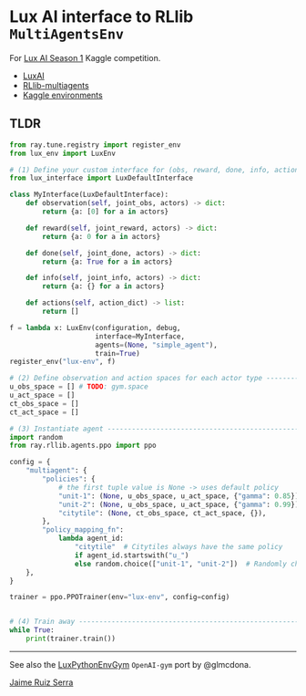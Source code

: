 
# Lux AI interface to RLlib `MultiAgentsEnv`

For [Lux AI Season 1](https://www.kaggle.com/c/lux-ai-2021) Kaggle competition.

* [LuxAI](https://github.com/Lux-AI-Challenge/Lux-Design-2021)
* [RLlib-multiagents](https://docs.ray.io/en/stable/rllib-package-ref.html#ray.rllib.env.MultiAgentEnv)  
* [Kaggle environments](https://github.com/Kaggle/kaggle-environments#training)  

## TLDR
```python
from ray.tune.registry import register_env
from lux_env import LuxEnv

# (1) Define your custom interface for (obs, reward, done, info, actions) ---
from lux_interface import LuxDefaultInterface

class MyInterface(LuxDefaultInterface):
    def observation(self, joint_obs, actors) -> dict:
        return {a: [0] for a in actors}

    def reward(self, joint_reward, actors) -> dict:
        return {a: 0 for a in actors}

    def done(self, joint_done, actors) -> dict:
        return {a: True for a in actors}

    def info(self, joint_info, actors) -> dict:
        return {a: {} for a in actors}

    def actions(self, action_dict) -> list:
        return []

f = lambda x: LuxEnv(configuration, debug,
                     interface=MyInterface,
                     agents=(None, "simple_agent"),
                     train=True)
register_env("lux-env", f)

# (2) Define observation and action spaces for each actor type --------------
u_obs_space = [] # TODO: gym.space
u_act_space = []
ct_obs_space = []
ct_act_space = []

# (3) Instantiate agent ------------------------------------------------------
import random
from ray.rllib.agents.ppo import ppo

config = {
    "multiagent": {
        "policies": {
            # the first tuple value is None -> uses default policy
            "unit-1": (None, u_obs_space, u_act_space, {"gamma": 0.85}),
            "unit-2": (None, u_obs_space, u_act_space, {"gamma": 0.99}),
            "citytile": (None, ct_obs_space, ct_act_space, {}),
        },
        "policy_mapping_fn":
            lambda agent_id:
                "citytile"  # Citytiles always have the same policy
                if agent_id.startswith("u_")
                else random.choice(["unit-1", "unit-2"])  # Randomly choose from unit policies
    },
}

trainer = ppo.PPOTrainer(env="lux-env", config=config)


# (4) Train away -------------------------------------------------------------
while True:
    print(trainer.train())
```

---
See also the [LuxPythonEnvGym](https://github.com/glmcdona/LuxPythonEnvGym) `OpenAI-gym` port by @glmcdona.

[Jaime Ruiz Serra](https://www.kaggle.com/ruizserra)
